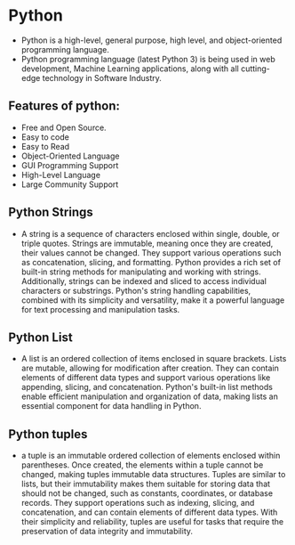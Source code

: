 # Python
- Python is a high-level, general purpose, high level, and object-oriented programming language.
- Python programming language (latest Python 3) is being used in web development, Machine Learning applications, along with all cutting-edge technology in Software Industry.

## Features of python:

- Free and Open Source.
- Easy to code
- Easy to Read
- Object-Oriented Language
- GUI Programming Support
- High-Level Language
- Large Community Support

## Python Strings
- A string is a sequence of characters enclosed within single, double, or triple quotes. Strings are immutable, meaning once they are created,
their values cannot be changed. They support various operations such as concatenation, slicing, and formatting. Python provides a rich set of built-in string 
methods for manipulating and working with strings. Additionally, strings can be indexed and sliced to access individual characters or substrings. Python's string 
handling capabilities, combined with its simplicity and versatility, make it a powerful language for text processing and manipulation tasks.

## Python List
- A list is an ordered collection of items enclosed in square brackets. Lists are mutable, allowing for modification after creation. They can contain elements 
of different data types and support various operations like appending, slicing, and concatenation. Python's built-in list methods enable efficient manipulation 
and organization of data, making lists an essential component for data handling in Python.

## Python tuples
- a tuple is an immutable ordered collection of elements enclosed within parentheses. Once created, the elements within a tuple cannot be changed, making tuples immutable data structures. Tuples are similar to lists, but their immutability makes them suitable for storing data that should not be changed, such as constants, coordinates, or database records. They support operations such as indexing, slicing, and concatenation, and can contain elements of different data types. With their simplicity and reliability, tuples are useful for tasks that require the preservation of data integrity and immutability.
